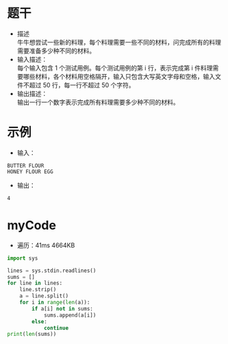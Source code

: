 # 题干
- 描述  
牛牛想尝试一些新的料理，每个料理需要一些不同的材料，问完成所有的料理需要准备多少种不同的材料。
- 输入描述：  
每个输入包含 1 个测试用例。每个测试用例的第 i 行，表示完成第 i 件料理需要哪些材料，各个材料用空格隔开，输入只包含大写英文字母和空格，输入文件不超过 50 行，每一行不超过 50 个字符。
- 输出描述：  
输出一行一个数字表示完成所有料理需要多少种不同的材料。

# 示例
- 输入：  
```
BUTTER FLOUR
HONEY FLOUR EGG
```
- 输出：  
```
4
```

# myCode
- 遍历：41ms	4664KB
```python
import sys

lines = sys.stdin.readlines()
sums = []
for line in lines:
    line.strip()
    a = line.split()
    for i in range(len(a)):
        if a[i] not in sums:
            sums.append(a[i])
        else:
            continue
print(len(sums))
```



